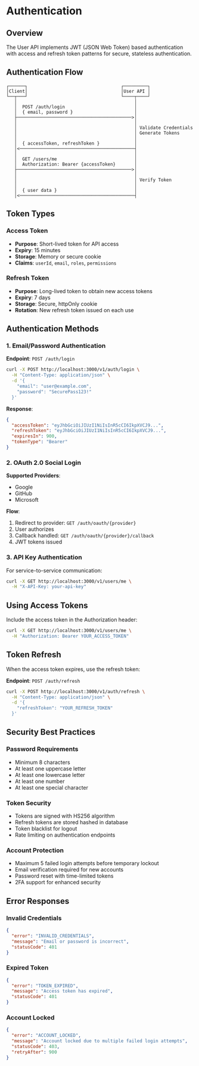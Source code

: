 # Authentication

## Overview

The User API implements JWT (JSON Web Token) based authentication with access and refresh token patterns for secure, stateless authentication.

## Authentication Flow

```
┌──────┐                                   ┌─────────┐
│Client│                                   │User API │
└──┬───┘                                   └────┬────┘
   │                                            │
   │  POST /auth/login                          │
   │  { email, password }                       │
   ├───────────────────────────────────────────>│
   │                                            │
   │                                            │ Validate Credentials
   │                                            │ Generate Tokens
   │                                            │
   │  { accessToken, refreshToken }             │
   │<───────────────────────────────────────────┤
   │                                            │
   │  GET /users/me                             │
   │  Authorization: Bearer {accessToken}       │
   ├───────────────────────────────────────────>│
   │                                            │
   │                                            │ Verify Token
   │                                            │
   │  { user data }                             │
   │<───────────────────────────────────────────┤
```

## Token Types

### Access Token
- **Purpose**: Short-lived token for API access
- **Expiry**: 15 minutes
- **Storage**: Memory or secure cookie
- **Claims**: `userId`, `email`, `roles`, `permissions`

### Refresh Token
- **Purpose**: Long-lived token to obtain new access tokens
- **Expiry**: 7 days
- **Storage**: Secure, httpOnly cookie
- **Rotation**: New refresh token issued on each use

## Authentication Methods

### 1. Email/Password Authentication

**Endpoint**: `POST /auth/login`

```bash
curl -X POST http://localhost:3000/v1/auth/login \
  -H "Content-Type: application/json" \
  -d '{
    "email": "user@example.com",
    "password": "SecurePass123!"
  }'
```

**Response**:
```json
{
  "accessToken": "eyJhbGciOiJIUzI1NiIsInR5cCI6IkpXVCJ9...",
  "refreshToken": "eyJhbGciOiJIUzI1NiIsInR5cCI6IkpXVCJ9...",
  "expiresIn": 900,
  "tokenType": "Bearer"
}
```

### 2. OAuth 2.0 Social Login

**Supported Providers**:
- Google
- GitHub
- Microsoft

**Flow**:
1. Redirect to provider: `GET /auth/oauth/{provider}`
2. User authorizes
3. Callback handled: `GET /auth/oauth/{provider}/callback`
4. JWT tokens issued

### 3. API Key Authentication

For service-to-service communication:

```bash
curl -X GET http://localhost:3000/v1/users/me \
  -H "X-API-Key: your-api-key"
```

## Using Access Tokens

Include the access token in the Authorization header:

```bash
curl -X GET http://localhost:3000/v1/users/me \
  -H "Authorization: Bearer YOUR_ACCESS_TOKEN"
```

## Token Refresh

When the access token expires, use the refresh token:

**Endpoint**: `POST /auth/refresh`

```bash
curl -X POST http://localhost:3000/v1/auth/refresh \
  -H "Content-Type: application/json" \
  -d '{
    "refreshToken": "YOUR_REFRESH_TOKEN"
  }'
```

## Security Best Practices

### Password Requirements
- Minimum 8 characters
- At least one uppercase letter
- At least one lowercase letter
- At least one number
- At least one special character

### Token Security
- Tokens are signed with HS256 algorithm
- Refresh tokens are stored hashed in database
- Token blacklist for logout
- Rate limiting on authentication endpoints

### Account Protection
- Maximum 5 failed login attempts before temporary lockout
- Email verification required for new accounts
- Password reset with time-limited tokens
- 2FA support for enhanced security

## Error Responses

### Invalid Credentials
```json
{
  "error": "INVALID_CREDENTIALS",
  "message": "Email or password is incorrect",
  "statusCode": 401
}
```

### Expired Token
```json
{
  "error": "TOKEN_EXPIRED",
  "message": "Access token has expired",
  "statusCode": 401
}
```

### Account Locked
```json
{
  "error": "ACCOUNT_LOCKED",
  "message": "Account locked due to multiple failed login attempts",
  "statusCode": 403,
  "retryAfter": 900
}
```
